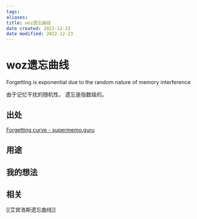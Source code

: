 ```yaml
---
tags: 
aliases: 
title: woz遗忘曲线
date created: 2022-12-23
date modified: 2022-12-23
---
```


# woz遗忘曲线

Forgetting is exponential due to the random nature of memory interference

由于记忆干扰的随机性， 遗忘是指数级的。  

## 出处


[Forgetting curve - supermemo.guru](https://supermemo.guru/wiki/Forgetting_curve)


## 用途




## 我的想法





## 相关

[[艾宾浩斯遗忘曲线]]